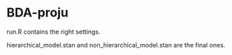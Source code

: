 # BDA-proju

run.R contains the right settings.

hierarchical_model.stan and non_hierarchical_model.stan are the final ones.